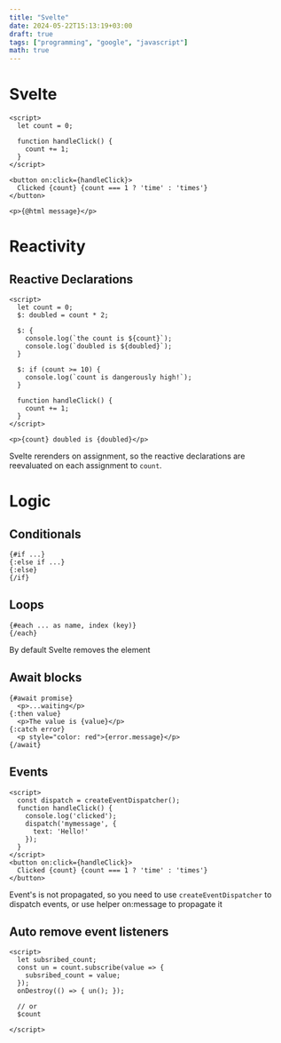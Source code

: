 ```yaml
---
title: "Svelte"
date: 2024-05-22T15:13:19+03:00
draft: true
tags: ["programming", "google", "javascript"]
math: true
---
```


# Svelte
```svelte
<script>
  let count = 0;

  function handleClick() {
    count += 1;
  }
</script>

<button on:click={handleClick}>
  Clicked {count} {count === 1 ? 'time' : 'times'}
</button>
```

```svelte
<p>{@html message}</p>
```

# Reactivity
## Reactive Declarations
```svelte
<script>
  let count = 0;
  $: doubled = count * 2;

  $: {
    console.log(`the count is ${count}`);
    console.log(`doubled is ${doubled}`);
  }

  $: if (count >= 10) {
    console.log(`count is dangerously high!`);
  }

  function handleClick() {
    count += 1;
  }
</script>

<p>{count} doubled is {doubled}</p>
```

Svelte rerenders on assignment, so the reactive declarations are reevaluated on each assignment to `count`.

# Logic

## Conditionals
```svelte
{#if ...}
{:else if ...}
{:else}
{/if}
```
## Loops
```svelte
{#each ... as name, index (key)} 
{/each}
```

By default Svelte removes the element

## Await blocks
```svelte
{#await promise}
  <p>...waiting</p>
{:then value}
  <p>The value is {value}</p>
{:catch error}
  <p style="color: red">{error.message}</p>
{/await}
```

## Events
```svelte
<script>
  const dispatch = createEventDispatcher();
  function handleClick() {
    console.log('clicked');
    dispatch('mymessage', {
      text: 'Hello!'
    });
  }
</script>
<button on:click={handleClick}>
  Clicked {count} {count === 1 ? 'time' : 'times'}
</button>
```

Event's is not propagated, so you need to use `createEventDispatcher` to dispatch events, or use helper on:message to propagate it


## Auto remove event listeners
```svelte
<script>
  let subsribed_count;
  const un = count.subscribe(value => {
    subsribed_count = value;
  });
  onDestroy(() => { un(); });

  // or 
  $count

</script>
